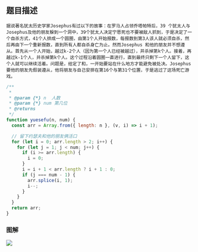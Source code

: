## 题目描述

```
据说著名犹太历史学家Josephus有过以下的故事：在罗马人占领乔塔帕特后，39 个犹太人与Josephus及他的朋友躲到一个洞中，39个犹太人决定宁愿死也不要被敌人抓到，于是决定了一个自杀方式，41个人排成一个圆圈，由第1个人开始报数，每报数到第3人该人就必须自杀，然后再由下一个重新报数，直到所有人都自杀身亡为止。然而Josephus 和他的朋友并不想遵从。首先从一个人开始，越过k-2个人（因为第一个人已经被越过），并杀掉第k个人。接着，再越过k-1个人，并杀掉第k个人。这个过程沿着圆圈一直进行，直到最终只剩下一个人留下，这个人就可以继续活着。问题是，给定了和，一开始要站在什么地方才能避免被处决。Josephus要他的朋友先假装遵从，他将朋友与自己安排在第16个与第31个位置，于是逃过了这场死亡游戏。
```

```js
/**
 *
 * @param {*} n  人数
 * @param {*} num 第几位
 * @returns
 */
function yuesefu(n, num) {
  const arr = Array.from({ length: n }, (v, i) => i + 1);

  // 留下约瑟夫和他的朋友俩活口
  for (let i = 0; arr.length > 2; i++) {
    for (let j = 1; j < num; j++) {
      if (i >= arr.length) {
        i = 0;
      }
      i = i + 1 < arr.length ? i + 1 : 0;
      if (j === num - 1) {
        arr.splice(i, 1);
        i--;
      }
    }
  }
  return arr;
}
```
### 图解
![](https://baike.baidu.com/pic/%E7%BA%A6%E7%91%9F%E5%A4%AB%E9%97%AE%E9%A2%98/3857719/1/caef76094b36acaf2b72ccd47ed98d1001e99c03?fr=lemma&ct=single#aid=1&pic=caef76094b36acaf2b72ccd47ed98d1001e99c03)
